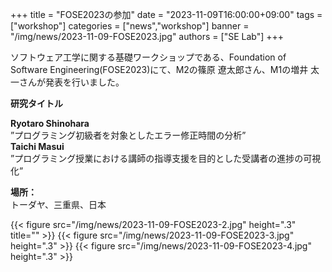 +++
title = "FOSE2023の参加"
date = "2023-11-09T16:00:00+09:00"
tags = ["workshop"]
categories = ["news","workshop"]
banner = "/img/news/2023-11-09-FOSE2023.jpg"
authors = ["SE Lab"]
+++

ソフトウェア工学に関する基礎ワークショップである、Foundation of Software Engineering(FOSE2023)にて、M2の篠原 遼太郎さん、M1の増井 太一さんが発表を行いました。

**研究タイトル**

**Ryotaro Shinohara**  
”プログラミング初級者を対象としたエラー修正時間の分析”  
**Taichi Masui**  
”プログラミング授業における講師の指導支援を目的とした受講者の進捗の可視化”  


**場所：** <br>
トーダヤ、三重県、日本

{{< figure src="/img/news/2023-11-09-FOSE2023-2.jpg" height=".3" title="" >}}
{{< figure src="/img/news/2023-11-09-FOSE2023-3.jpg" height=".3" >}}
{{< figure src="/img/news/2023-11-09-FOSE2023-4.jpg" height=".3" >}}
